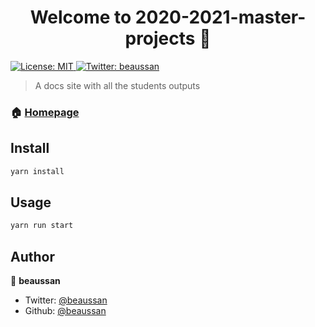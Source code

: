 <h1 align="center">Welcome to 2020-2021-master-projects 👋</h1>
<p>
  <a href="#" target="_blank">
    <img alt="License: MIT" src="https://img.shields.io/badge/License-MIT-yellow.svg" />
  </a>
  <a href="https://twitter.com/beaussan" target="_blank">
    <img alt="Twitter: beaussan" src="https://img.shields.io/twitter/follow/beaussan.svg?style=social" />
  </a>
</p>

> A docs site with all the students outputs

### 🏠 [Homepage](TBD)

## Install

```sh
yarn install
```

## Usage

```sh
yarn run start
```

## Author

👤 **beaussan**

* Twitter: [@beaussan](https://twitter.com/beaussan)
* Github: [@beaussan](https://github.com/beaussan)
